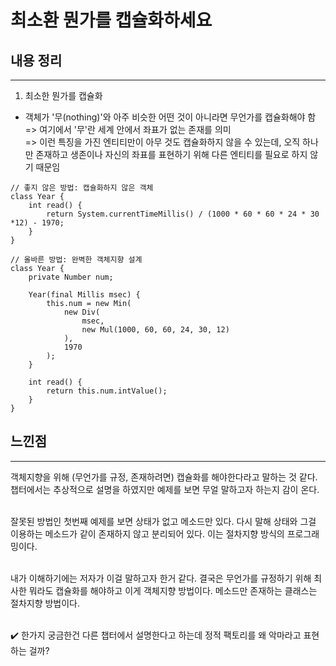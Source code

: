 # 최소환 뭔가를 캡슐화하세요

## 내용 정리
---

1. 최소한 뭔가를 캡슐화<br>

* 객체가 '무(nothing)'와 아주 비슷한 어떤 것이 아니라면 무언가를 캡슐화해야 함<br>
=> 여기에서 '무'란 세계 안에서 좌표가 없는 존재를 의미<br>
=> 이런 특징을 가진 엔티티만이 아무 것도 캡슐화하지 않을 수 있는데, 오직 하나만 존재하고 생존이나 자신의 좌표를 표현하기 위해 다른 엔티티를 필요로 하지 않기 때문임


```
// 좋지 않은 방법: 캡슐화하지 않은 객체
class Year {
    int read() {
        return System.currentTimeMillis() / (1000 * 60 * 60 * 24 * 30 *12) - 1970;
    }
}

// 올바른 방법: 완벽한 객체지향 설계
class Year {
    private Number num;

    Year(final Millis msec) {
        this.num = new Min(
            new Div(
                msec,
                new Mul(1000, 60, 60, 24, 30, 12)
            ),
            1970
        );
    }

    int read() {
        return this.num.intValue();
    }
}
```


## 느낀점
---

객체지향을 위해 (무언가를 규정, 존재하려면) 캡슐화를 해야한다라고 말하는 것 같다. 챕터에서는 추상적으로 설명을 하였지만 예제를 보면 무얼 말하고자 하는지 감이 온다.<br><br>

잘못된 방법인 첫번째 예제를 보면 상태가 없고 메소드만 있다. 다시 말해 상태와 그걸 이용하는 메소드가 같이 존재하지 않고 분리되어 있다. 이는 절차지향 방식의 프로그래밍이다.<br><br>

내가 이해하기에는 저자가 이걸 말하고자 한거 같다. 결국은 무언가를 규정하기 위해 최사한 뭐라도 캡슐화를 해야하고 이게 객체지향 방법이다. 메소드만 존재하는 클래스는 절차지향 방법이다.<br><br>

✔️ 한가지 궁금한건 다른 챕터에서 설명한다고 하는데 정적 팩토리를 왜 악마라고 표현하는 걸까?